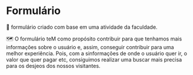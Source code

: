 # Formulário
📃 formulário criado com base em uma atividade da faculdade.

🗺 O formulário teM como propósito contribuir para que tenhamos mais informações sobre o usuário e, assim, conseguir contribuir para uma melhor  experiência. Pois, com a sinformações de onde o usuário quer ir, o valor que quer pagar etc, consiguimos realizar uma buscar mais precisa para os desjeos dos nossos visitantes. 
